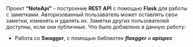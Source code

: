 Проект **"NoteApi"** - построение **REST API** с помощью **Flask** для работы с заметками. Авторизованный пользаватель может оставлять свои заметки, изменять и удалять их. Заметки других пользователей доступны, если они публичные. 
Что было добавлено в данную работу:

- Работа со **Swagger**, с помощью библиотек ***flasgger*** и ***apispec***

